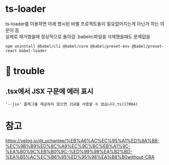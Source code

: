 # ts-loader
ts-loader를 이용하면 아래 명시된 바벨 프로젝트들이 필요없어지는게 아닌가 하는 의문이 듬  
실제로 제거했을때 정상적으로 돌아감
.babelrc파일을 삭제했을때도 문제없음  
```
npm uninstall @babel/cli @babel/core @babel/preset-env @babel/preset-react babel-loader
```

# 🚀 trouble

## .tsx에서 JSX 구문에 에러 표시
```
'--jsx' 플래그를 제공하지 않으면 JSX를 사용할 수 없습니다.ts(17004)
```

# 참고
https://velog.io/@_uchanlee/%EB%A6%AC%EC%95%A1%ED%8A%B8-%EC%9B%B9%ED%8C%A9%EC%9C%BC%EB%A1%9C-%EA%B0%9C%EB%B0%9C-%ED%99%98%EA%B2%BD-%EA%B5%AC%EC%B6%95%ED%95%98%EA%B8%B0without-CRA
